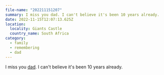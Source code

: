 ```yaml
---
file-name: "202211151207"
summary: I miss you dad. I can't believe it's been 10 years already.
date: 2022-11-15T12:07:13.625Z
location:
  locality: Giants Castle
  country_name: South Africa
category:
  - family
  - remembering
  - dad
---
```

I miss you [dad](/photos/2012-11-15/photo_201211150915). I can't believe it's been 10 years already.

